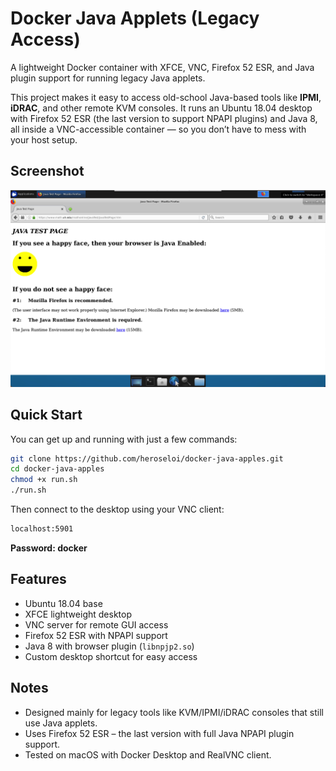 # Docker Java Applets (Legacy Access)

A lightweight Docker container with XFCE, VNC, Firefox 52 ESR, and Java plugin support for running legacy Java applets.

This project makes it easy to access old-school Java-based tools like **IPMI**, **iDRAC**, and other remote KVM consoles. It runs an Ubuntu 18.04 desktop with Firefox 52 ESR (the last version to support NPAPI plugins) and Java 8, all inside a VNC-accessible container — so you don’t have to mess with your host setup.

## Screenshot

![Legacy Java Applet in Firefox 52 ESR](screenshot.png)

## Quick Start

You can get up and running with just a few commands:

```bash
git clone https://github.com/heroseloi/docker-java-apples.git
cd docker-java-apples
chmod +x run.sh
./run.sh
```

Then connect to the desktop using your VNC client:

```bash
localhost:5901
```

**Password: docker**

## Features
- Ubuntu 18.04 base  
- XFCE lightweight desktop  
- VNC server for remote GUI access  
- Firefox 52 ESR with NPAPI support  
- Java 8 with browser plugin (`libnpjp2.so`)  
- Custom desktop shortcut for easy access

## Notes
- Designed mainly for legacy tools like KVM/IPMI/iDRAC consoles that still use Java applets.
- Uses Firefox 52 ESR – the last version with full Java NPAPI plugin support.
- Tested on macOS with Docker Desktop and RealVNC client.
